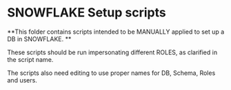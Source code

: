 # SNOWFLAKE Setup scripts

**This folder contains scripts intended to be MANUALLY applied 
to set up a DB in SNOWFLAKE. **

These scripts should be run impersonating different ROLES,
as clarified in the script name.

The scripts also need editing to use proper names
for DB, Schema, Roles and users.
